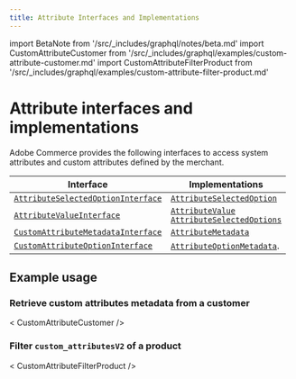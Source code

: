 ```yaml
---
title: Attribute Interfaces and Implementations
---
```


import BetaNote from '/src/_includes/graphql/notes/beta.md'
import CustomAttributeCustomer from '/src/_includes/graphql/examples/custom-attribute-customer.md'
import CustomAttributeFilterProduct from '/src/_includes/graphql/examples/custom-attribute-filter-product.md'

# Attribute interfaces and implementations

<BetaNote />

Adobe Commerce provides the following interfaces to access system attributes and custom attributes defined by the merchant.

Interface | Implementations
--- | ---
[`AttributeSelectedOptionInterface`](https://developer.adobe.com/commerce/webapi/graphql-api/beta/index.html#definition-AttributeSelectedOptionInterface) | [`AttributeSelectedOption`](https://developer.adobe.com/commerce/webapi/graphql-api/beta/index.html#definition-AttributeSelectedOption)
[`AttributeValueInterface`](https://developer.adobe.com/commerce/webapi/graphql-api/beta/index.html#definition-AttributeValueInterface) | [`AttributeValue`](https://developer.adobe.com/commerce/webapi/graphql-api/beta/index.html#definition-AttributeValue) <br/>[`AttributeSelectedOptions`](https://developer.adobe.com/commerce/webapi/graphql-api/beta/index.html#definition-AttributeSelectedOptions)
[`CustomAttributeMetadataInterface`](https://developer.adobe.com/commerce/webapi/graphql-api/beta/index.html#definition-CustomerAttributeMetadata) | [`AttributeMetadata`](https://developer.adobe.com/commerce/webapi/graphql-api/beta/index.html#definition-AttributeMetadata)
[`CustomAttributeOptionInterface`](https://developer.adobe.com/commerce/webapi/graphql-api/beta/index.html#definition-CustomAttributeOptionInterface) | [`AttributeOptionMetadata`](https://developer.adobe.com/commerce/webapi/graphql-api/beta/index.html#definition-AttributeOptionMetadata).

## Example usage

### Retrieve custom attributes metadata from a customer

< CustomAttributeCustomer />

### Filter `custom_attributesV2` of a product

< CustomAttributeFilterProduct />
